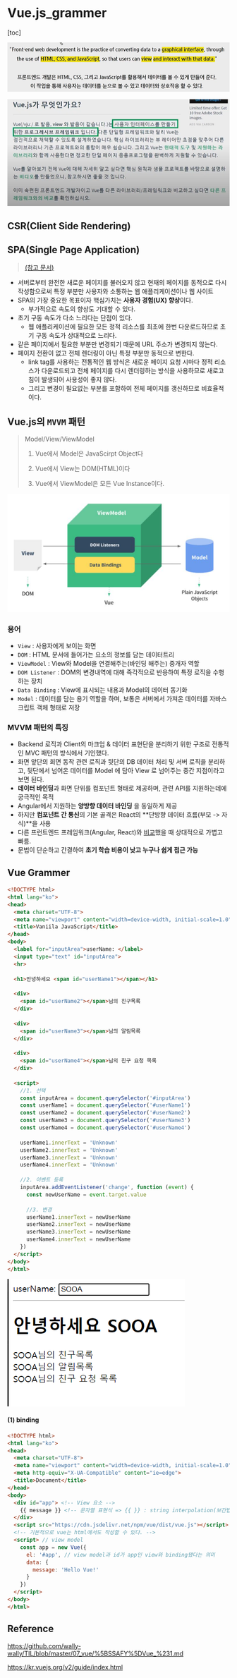 # Vue.js_grammer

[toc]

![image-20201109113145493](1109_Vue_기초문법.assets/image-20201109113145493.png)

![image-20201109113616781](1109_Vue_기초문법.assets/image-20201109113616781.png)

## CSR(Client Side Rendering)

## SPA(Single Page Application)

> [(참고 문서)](https://poiemaweb.com/js-spa)

- 서버로부터 완전한 새로운 페이지를 불러오지 않고 현재의 페이지를 동적으로 다시 작성함으로써 특정 부분만 사용자와 소통하는 웹 애플리케이션이나 웹 사이트
- SPA의 가장 중요한 목표이자 핵심가치는 **사용자 경험(UX) 향상**이다.
  - 부가적으로 속도의 향상도 기대할 수 있다.
- 초기 구동 속도가 다소 느리다는 단점이 있다.
  - 웹 애플리케이션에 필요한 모든 정적 리소스를 최초에 한번 다운로드하므로 초기 구동 속도가 상대적으로 느리다.
- 같은 페이지에서 필요한 부분만 변경되기 때문에 URL 주소가 변경되지 않는다.
- 페이지 전환이 없고 전체 렌더링이 아닌 특정 부분만 동적으로 변한다.
  - link tag를 사용하는 전통적인 웹 방식은 새로운 페이지 요청 시마다 정적 리소스가 다운로드되고 전체 페이지를 다시 렌더링하는 방식을 사용하므로 새로고침이 발생되어 사용성이 좋지 않다.
  - 그리고 변경이 필요없는 부분를 포함하여 전체 페이지를 갱신하므로 비효율적이다.



## Vue.js의 `MVVM` 패턴

> Model/View/ViewModel
>
> 1. Vue에서 Model은 JavaScirpt Object다
>
> 2. Vue에서 View는 DOM(HTML)이다
>
> 3. Vue에서 ViewModel은 모든 Vue Instance이다.

![image-20201109141104518](1109_Vue_기초문법.assets/image-20201109141104518.png)

### 용어

- `View` : 사용자에게 보이는 화면
- `DOM` : HTML 문서에 들어가는 요소의 정보를 담는 데이터트리
- `ViewModel` : View와 Model을 연결해주는(바인딩 해주는) 중개자 역할
- `DOM Listener` : DOM의 변경내역에 대해 즉각적으로 반응하여 특정 로직을 수행하는 장치
- `Data Binding` : View에 표시되는 내용과 Model의 데이터 동기화
- `Model` : 데이터를 담는 용기 역할을 하며, 보통은 서버에서 가져온 데이터를 자바스크립트 객체 형태로 저장



### MVVM 패턴의 특징

- Backend 로직과 Client의 마크업 & 데이터 표현단을 분리하기 위한 구조로 전통적인 MVC 패턴의 방식에서 기인했다.
- 화면 앞단의 회면 동작 관련 로직과 뒷단의 DB 데이터 처리 및 서버 로직을 분리하고, 뒷단에서 넘어온 데이터를 Model 에 담아 View 로 넘어주는 중간 지점이라고 보면 된다.
- **데이터 바인딩**과 화면 단위를 컴포넌트 형태로 제공하며, 관련 API를 지원하는데에 궁극적인 목적
- Angular에서 지원하는 **양방향 데이터 바인딩** 을 동일하게 제공
- 하지만 **컴포넌트 간 통신**의 기본 골격은 React의 **단방향 데이터 흐름(부모 -> 자식)**을 사용
- 다른 프런트엔드 프레임워크(Angular, React)와 [비교](https://vuejs.org/v2/guide/comparison.html)했을 때 상대적으로 가볍고 빠름.
- 문법이 단순하고 간결하여 **초기 학습 비용이 낮고 누구나 쉽게 접근 가능**



## Vue Grammer

```html
<!DOCTYPE html>
<html lang="ko">
<head>
  <meta charset="UTF-8">
  <meta name="viewport" content="width=device-width, initial-scale=1.0">
  <title>Vaniila JavaScript</title>
</head>
<body>
  <label for="inputArea">userName: </label>
  <input type="text" id="inputArea">
  <hr>

  <h1>안녕하세요 <span id="userName1"></span></h1>

  <div>
    <span id="userName2"></span>님의 친구목록
  </div>

  <div>
    <span id="userName3"></span>님의 알림목록
  </div>

  <div>
    <span id="userName4"></span>님의 친구 요청 목록
  </div>

  <script>
    //1. 선택 
    const inputArea = document.querySelector('#inputArea')
    const userName1 = document.querySelector('#userName1')
    const userName2 = document.querySelector('#userName2')
    const userName3 = document.querySelector('#userName3')
    const userName4 = document.querySelector('#userName4')

    userName1.innerText = 'Unknown'
    userName2.innerText = 'Unknown'
    userName3.innerText = 'Unknown'
    userName4.innerText = 'Unknown'

    //2. 이벤트 등록
    inputArea.addEventListener('change', function (event) {
      const newUserName = event.target.value

      //3. 변경
      userName1.innerText = newUserName
      userName2.innerText = newUserName
      userName3.innerText = newUserName
      userName4.innerText = newUserName
    })
  </script>
</body>
</html>

```

![image-20201109141642952](1109_Vue_기초문법.assets/image-20201109141642952.png)

#### (1) binding

```html
<!DOCTYPE html>
<html lang="ko">
<head>
  <meta charset="UTF-8">
  <meta name="viewport" content="width=device-width, initial-scale=1.0">
  <meta http-equiv="X-UA-Compatible" content="ie=edge">
  <title>Document</title>
</head>
<body>
  <div id="app"> <!-- View 요소 -->
    {{ message }} <!-- 문자열 표현식 => {{ }} : string interpolation(보간법) -->
  </div>
  <script src="https://cdn.jsdelivr.net/npm/vue/dist/vue.js"></script>
  <!-- 기본적으로 vue는 html에서도 작성할 수 있다. -->
  <script> // view model
    const app = new Vue({
      el: '#app', // view model과 id가 app인 view와 binding됐다는 의미
      data: {
        message: 'Hello Vue!'
      }
    })
  </script>
</body>
</html>
```



## Reference

https://github.com/wally-wally/TIL/blob/master/07_vue/%5BSSAFY%5DVue_%231.md

https://kr.vuejs.org/v2/guide/index.html